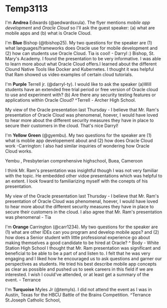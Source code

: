 # Temp3113

I'm **Andrea** Edwards (@aedwardsxula).  The flyer mentions _mobile app development_ and _Oracle Cloud_ so I'll ask the guest speaker: (a) what are mobile apps and (b) what is Oracle Cloud.

I'm **Blue** Bishop (@tbishop25). My two questions for the speaker are (1) what languages/frameworks does Oracle use for mobile development and (2) how can students use Oracle Cloud. Tia is cool! - Darryl :) Bishop, St. Mary's Academy.
I found the presentation to be very informative. I was able to learn more about what Oracle Cloud offers.I learned about the different Clound Native Tools like Docker and Kubernetes. I thought it was helpful that Ram showed us video examples of certain cloud tutorials.
 
I'm **Purple** Terrell jr. (@darryl-ty). I would like to ask the speaker (a)Will students have an extended free trial period or free version of Oracle cloud to use and experiment with? (b) Are there any security testing features or applications within Oracle Cloud?
^Terrell - Archer High School.

My view of the Oracle presentation last Thursday - I believe that Mr. Ram's presentation of Oracle Cloud was phenomenal, hoever, I would have loved to hear more about the different security measures they have in place to secure their customers in the cloud. That's nice Darryl!

I'm **Yellow** **Green** (@gyembu). My two questions for the speaker are (1) what is moblie app developement about and (2) how does Oracle Cloud work -Carrington: I also had similar inquiries of wondering how Oracle Cloud works.

Yembu , Presbyterian comprehensive highschool, Buea, Cameroon

I think Mr. Ram's presentation was insightful though I was not very familiar with the topic. He embedded other vidoe presentations which was helpful to an extent. I look foward to familiarizing myself with the conepts of his presentation.

My view of the Oracle presentation last Thursday - I believe that Mr. Ram's presentation of Oracle Cloud was phenomenal, hoever, I would have loved to hear more about the different security measures they have in place to secure their customers in the cloud.
I also agree that Mr. Ram's presentation was phenomenal - Tia

I'm **Orange** Carrington (@carr1234). My two questions for the speaker are (1) what are other IDEs can you program and develop mobile apps? and (2) how does a Senior student with little professional experience go about making themselves a good candidate to be hired at Oracle?
^ Body - White Station High School
I thought that Mr. Ram presentation was significant and beneficial to be able to be a part of and listen to. I felt that he was very engaging and I liked how he encouraged us to ask questions and garner our perspectives as students. He tried his best describe mobile app concepts as clear as possible and pushed us to seek careers in this field if we are interested.
I wish I could've attended, or at least get a summary of the event. - Terrance

I'm **Turquoise** Myles Jr (@temyls). I did not attend the event as I was in Austin, Texas for the HBCU Battle of the Brains Competition.
^Terrance St.Joseph Catholic School,
